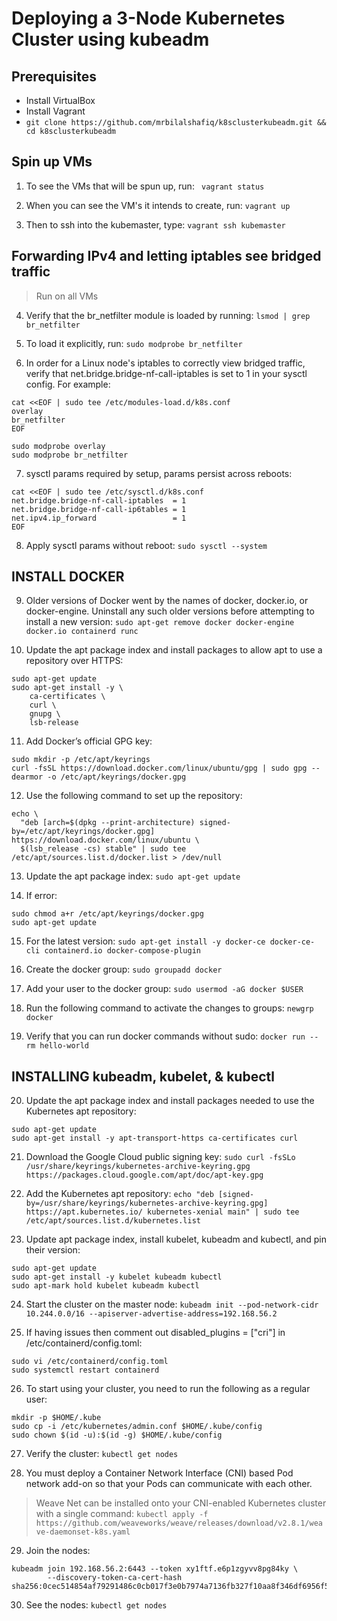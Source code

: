 # Deploying a 3-Node Kubernetes Cluster using kubeadm

## Prerequisites
- Install VirtualBox
-  Install Vagrant
- `git clone https://github.com/mrbilalshafiq/k8sclusterkubeadm.git && cd k8sclusterkubeadm`


## Spin up VMs 

1. To see the VMs that will be spun up, run:
` vagrant status`

2. When you can see the VM's it intends to create, run:
`vagrant up`

3. Then to ssh into the kubemaster, type:
`vagrant ssh kubemaster`

## Forwarding IPv4 and letting iptables see bridged traffic ######
> Run on all VMs

4. Verify that the br_netfilter module is loaded by running:
`lsmod | grep br_netfilter`

5. To load it explicitly, run:
`sudo modprobe br_netfilter`

6. In order for a Linux node's iptables to correctly view bridged traffic, verify that net.bridge.bridge-nf-call-iptables is set to 1 in your sysctl config. For example: 
```
cat <<EOF | sudo tee /etc/modules-load.d/k8s.conf
overlay
br_netfilter
EOF

sudo modprobe overlay
sudo modprobe br_netfilter
```

7. sysctl params required by setup, params persist across reboots: 
```
cat <<EOF | sudo tee /etc/sysctl.d/k8s.conf
net.bridge.bridge-nf-call-iptables  = 1
net.bridge.bridge-nf-call-ip6tables = 1
net.ipv4.ip_forward                 = 1
EOF
```

8. Apply sysctl params without reboot: 
`sudo sysctl --system`

## INSTALL DOCKER 

9. Older versions of Docker went by the names of docker, docker.io, or docker-engine. Uninstall any such older versions before attempting to install a new version:
`sudo apt-get remove docker docker-engine docker.io containerd runc`

10. Update the apt package index and install packages to allow apt to use a repository over HTTPS:
```
sudo apt-get update
sudo apt-get install -y \
    ca-certificates \
    curl \
    gnupg \
    lsb-release
```

11. Add Docker’s official GPG key:
```
sudo mkdir -p /etc/apt/keyrings
curl -fsSL https://download.docker.com/linux/ubuntu/gpg | sudo gpg --dearmor -o /etc/apt/keyrings/docker.gpg
```

12. Use the following command to set up the repository:
```
echo \
  "deb [arch=$(dpkg --print-architecture) signed-by=/etc/apt/keyrings/docker.gpg] https://download.docker.com/linux/ubuntu \
  $(lsb_release -cs) stable" | sudo tee /etc/apt/sources.list.d/docker.list > /dev/null
```

13. Update the apt package index:
`sudo apt-get update`

14. If error:
```
sudo chmod a+r /etc/apt/keyrings/docker.gpg
sudo apt-get update
```

15. For the latest version:
`sudo apt-get install -y docker-ce docker-ce-cli containerd.io docker-compose-plugin`

16. Create the docker group:
`sudo groupadd docker`

17. Add your user to the docker group:
`sudo usermod -aG docker $USER`

18. Run the following command to activate the changes to groups:
`newgrp docker`

19. Verify that you can run docker commands without sudo:
`docker run --rm hello-world`

## INSTALLING kubeadm, kubelet, & kubectl

20. Update the apt package index and install packages needed to use the Kubernetes apt repository:
```
sudo apt-get update
sudo apt-get install -y apt-transport-https ca-certificates curl
```

21. Download the Google Cloud public signing key:
`sudo curl -fsSLo /usr/share/keyrings/kubernetes-archive-keyring.gpg https://packages.cloud.google.com/apt/doc/apt-key.gpg`

22. Add the Kubernetes apt repository:
`echo "deb [signed-by=/usr/share/keyrings/kubernetes-archive-keyring.gpg] https://apt.kubernetes.io/ kubernetes-xenial main" | sudo tee /etc/apt/sources.list.d/kubernetes.list`

23. Update apt package index, install kubelet, kubeadm and kubectl, and pin their version:
```
sudo apt-get update
sudo apt-get install -y kubelet kubeadm kubectl
sudo apt-mark hold kubelet kubeadm kubectl
```

24. Start the cluster on the master node: 
`kubeadm init --pod-network-cidr 10.244.0.0/16 --apiserver-advertise-address=192.168.56.2`

25. If having issues then comment out disabled_plugins = ["cri"] in /etc/containerd/config.toml:
```
sudo vi /etc/containerd/config.toml
sudo systemctl restart containerd
```

26. To start using your cluster, you need to run the following as a regular user:
```
mkdir -p $HOME/.kube
sudo cp -i /etc/kubernetes/admin.conf $HOME/.kube/config
sudo chown $(id -u):$(id -g) $HOME/.kube/config
```

27. Verify the cluster: 
`kubectl get nodes`

28. You must deploy a Container Network Interface (CNI) based Pod network add-on so that your Pods can communicate with each other.
> Weave Net can be installed onto your CNI-enabled Kubernetes cluster with a single command:
`kubectl apply -f https://github.com/weaveworks/weave/releases/download/v2.8.1/weave-daemonset-k8s.yaml`

29. Join the nodes: 
```
kubeadm join 192.168.56.2:6443 --token xy1ftf.e6p1zgyvv8pg84ky \
        --discovery-token-ca-cert-hash sha256:0cec514854af79291486c0cb017f3e0b7974a7136fb327f10aa8f346df6956f5
```

30. See the nodes: 
`kubectl get nodes`
